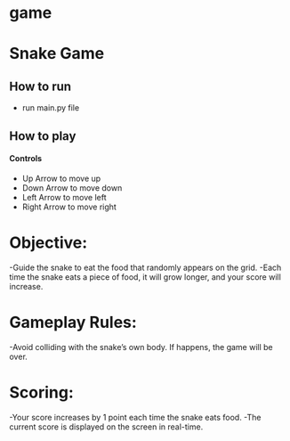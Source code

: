 # game
# Snake Game
## How to run
- run main.py file

## How to play
#### Controls
- Up Arrow to move up
- Down Arrow to move down
- Left Arrow to move left
- Right Arrow to move right

# Objective:
-Guide the snake to eat the food that randomly appears on the grid.
-Each time the snake eats a piece of food, it will grow longer, and your score will increase.

# Gameplay Rules:
-Avoid colliding with the snake’s own body. If happens, the game will be over.

# Scoring:
-Your score increases by 1 point each time the snake eats food.
-The current score is displayed on the screen in real-time.
